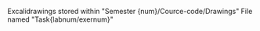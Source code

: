 Excalidrawings stored within "Semester {num}/Cource-code/Drawings"
File named "Task{labnum/exernum}"
